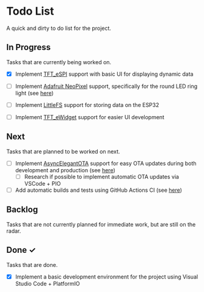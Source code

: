 # Todo List

A quick and dirty to do list for the project.

## In Progress

Tasks that are currently being worked on.

- [x] Implement [TFT_eSPI](https://github.com/Bodmer/TFT_eSPI) support with basic UI for displaying dynamic data

- [ ] Implement [Adafruit NeoPixel](https://github.com/adafruit/Adafruit_NeoPixel) support, specifically for the round LED ring light (see [here](https://randomnerdtutorials.com/esp32-status-indicator-sensor-pcb/))

- [ ] Implement [LittleFS](https://randomnerdtutorials.com/esp8266-nodemcu-vs-code-platformio-littlefs/) support for storing data on the ESP32

- [ ] Implement [TFT_eWidget](https://github.com/Bodmer/TFT_eWidget) support for easier UI development

## Next

Tasks that are planned to be worked on next.

- [ ] Implement [AsyncElegantOTA](https://github.com/ayushsharma82/AsyncElegantOTA?utm_source=platformio&utm_medium=piohome) support for easy OTA updates during both development and production (see [here](https://randomnerdtutorials.com/esp32-ota-over-the-air-arduino/))
  - [ ] Research if possible to implement automatic OTA updates via VSCode + PIO

- [ ] Add automatic builds and tests using GitHub Actions CI (see [here](https://docs.platformio.org/en/latest/integration/ci/github-actions.html#examples))

## Backlog

Tasks that are not currently planned for immediate work, but are still on the radar.

## Done ✓

Tasks that are done.

- [x] Implement a basic development environment for the project using Visual Studio Code + PlatformIO
